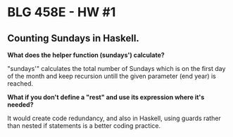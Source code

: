 # BLG 458E - HW #1 #
## Counting Sundays in Haskell. ##

**What does the helper function (sundays') calculate?**

"sundays'" calculates the total number of Sundays which is on the first day of the month and keep recursion untill the given parameter (end year) is reached.

**What if you don't define a "rest" and use its expression where it's needed?**

It would create code redundancy, and also in Haskell, using guards rather than nested if statements is a better coding practice.





